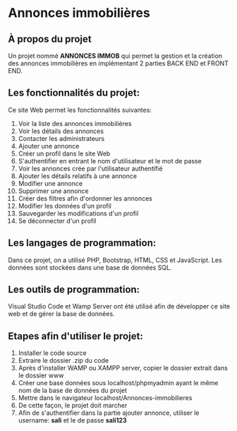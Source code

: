 # Annonces immobilières
## À propos du projet
Un projet nommé **ANNONCES IMMOB** qui permet la gestion et la création des annonces immobilières en implémentant 2 parties BACK END et FRONT END.
## Les fonctionnalités du projet:
Ce site Web permet les fonctionnalités suivantes: 
1. Voir la liste des annonces immobilières
2. Voir les détails des annonces
3. Contacter les administrateurs
4. Ajouter une annonce
5. Créer un profil dans le site Web
6. S'authentifier en entrant le nom d'utilisateur et le mot de passe
7. Voir les annonces crée par l'utilisateur authentifié 
8. Ajouter les détails relatifs à une annonce 
9. Modifier une annonce 
10. Supprimer une annonce
11. Créer des filtres afin d'ordonner les annonces
12. Modifier les données d'un profil
13. Sauvegarder les modifications d'un profil
14. Se déconnecter d'un profil 
## Les langages de programmation: 
Dans ce projet, on a utilisé PHP, Bootstrap, HTML, CSS et JavaScript. Les données sont stockées dans une base de données SQL.
## Les outils de programmation:
Visual Studio Code et Wamp Server ont été utilisé afin de développer ce site web et de gérer la base de données.
## Etapes afin d'utiliser le projet:
1. Installer le code source 
2. Extraire le dossier .zip du code    
3. Après d'installer WAMP ou XAMPP server, copier le dossier extrait dans le dossier www 
4. Créer une base données sous localhost/phpmyadmin ayant le même nom de la base de données du projet
5. Mettre dans le navigateur localhost/Annonces-immobilieres
6. De cette façon, le projet doit marcher 
7. Afin de s'authentifier dans la partie ajouter annonce, utiliser le username: **sali** et le de passe **sali123**